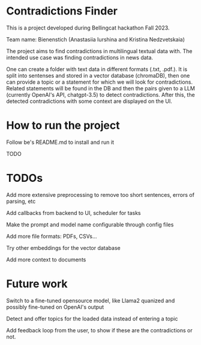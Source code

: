 # Contradictions Finder

This is a project developed during Bellingcat hackathon Fall 2023. 

Team name: Bienenstich (Anastasiia Iurshina and Kristina Nedzvetskaia)

The project aims to find contradictions in multilingual textual data with. The intended use case was finding contradictions in news data.

One can create a folder with text data in different formats (.txt, .pdf.). It is split into sentenses and stored in a vector database (chromaDB), then one can provide a topic or a statement for which we will look for contradictions. Related statements will be found in the DB and then the pairs given to a LLM (currently OpenAI's API, chatgpt-3.5) to detect contradictions. After this, the detected contradictions with some context are displayed on the UI.

# How to run the project 

Follow be's README.md to install and run it

TODO

# TODOs

Add more extensive preprocessing to remove too short sentences, errors of parsing, etc

Add callbacks from backend to UI, scheduler for tasks

Make the prompt and model name configurable through config files

Add more file formats: PDFs, CSVs...

Try other embeddings for the vector database

Add more context to documents

# Future work

Switch to a fine-tuned opensource model, like Llama2 quanized and possibly fine-tuned on OpenAI's output

Detect and offer topics for the loaded data instead of entering a topic

Add feedback loop from the user, to show if these are the contradictions or not.
